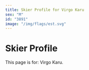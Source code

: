 ```yaml
---
title: Skier Profile for Virgo Karu
sex: "M"
id: "3891"
image: "/img/flags/est.svg" 
---
```


# Skier Profile

This page is for: Virgo Karu.
    